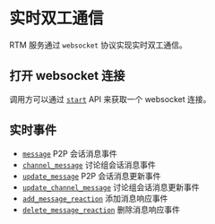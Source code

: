 # 实时双工通信

RTM 服务通过 `websocket` 协议实现实时双工通信。

## 打开 websocket 连接

调用方可以通过 [`start`][rtm_start] API 来获取一个 websocket 连接。

[rtm_start]: ./api_start.md

## 实时事件

<!-- TODO(hbc): generate TOC by tool -->

- [`message`](./event_message.md)  P2P 会话消息事件
- [`channel_message`](./event_channel_message.md) 讨论组会话消息事件
- [`update_message`](./event_update_message.md) P2P 会话消息更新事件
- [`update_channel_message`](./event_update_channel_message.md) 讨论组会话消息更新事件
- [`add_message_reaction`](./event_add_message_reaction.md) 添加消息响应事件
- [`delete_message_reaction`](./event_delete_message_reaction.md) 删除消息响应事件
